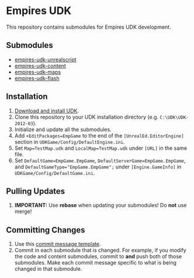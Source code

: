 # Empires UDK

This repository contains submodules for Empires UDK development.

## Submodules

* [empires-udk-unrealscript](https://bitbucket.org/jephir/empires-udk-unrealscript/overview)
* [empires-udk-content](https://bitbucket.org/jephir/empires-udk-content)
* [empires-udk-maps](https://bitbucket.org/jephir/empires-udk-maps/overview)
* [empires-udk-flash](https://bitbucket.org/jephir/empires-udk-flash)

## Installation

1. [Download and install UDK](http://udk.com/download).
2. Clone this repository to your UDK installation directory (e.g. `C:\UDK\UDK-2012-03`).
3. Initialize and update all the submodules.
4. Add `+EditPackages=EmpGame` to the end of the `[UnrealEd.EditorEngine]` section in `UDKGame/Config/DefaultEngine.ini`.
5. Set `Map=TestMap.udk` and `LocalMap=TestMap.udk` under `[URL]` in the same file.
6. Set `DefaultGame=EmpGame.EmpGame`, `DefaultServerGame=EmpGame.EmpGame`, and `DefaultGameType="EmpGame.EmpGame";` under `[Engine.GameInfo]` in `UDKGame/Config/DefaultGame.ini`.

## Pulling Updates

1. **IMPORTANT:** Use **rebase** when updating your submodules! Do **not** use merge!

## Committing Changes

1. Use this [commit message template](http://tbaggery.com/2008/04/19/a-note-about-git-commit-messages.html).
2. Commit in each submodule that is changed. For example, if you modify the code and content submodules, commit to **and** push both of those submodules. Make each commit message specific to what is being changed in that submodule.